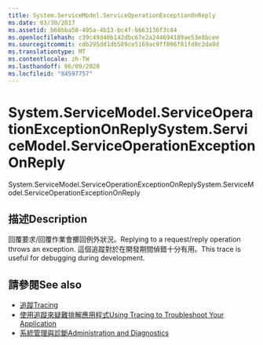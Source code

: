```yaml
---
title: System.ServiceModel.ServiceOperationExceptionOnReply
ms.date: 03/30/2017
ms.assetid: b68bba58-495a-4b13-bc4f-b663136f3c44
ms.openlocfilehash: c39c49d40b142dbc67e2a244694189ae53e8bcee
ms.sourcegitcommit: cdb295dd1db589ce5169ac9ff096f01fd0c2da9d
ms.translationtype: MT
ms.contentlocale: zh-TW
ms.lasthandoff: 06/09/2020
ms.locfileid: "84597757"
---
```

# <a name="systemservicemodelserviceoperationexceptiononreply"></a><span data-ttu-id="b3df3-102">System.ServiceModel.ServiceOperationExceptionOnReply</span><span class="sxs-lookup"><span data-stu-id="b3df3-102">System.ServiceModel.ServiceOperationExceptionOnReply</span></span>
<span data-ttu-id="b3df3-103">System.ServiceModel.ServiceOperationExceptionOnReply</span><span class="sxs-lookup"><span data-stu-id="b3df3-103">System.ServiceModel.ServiceOperationExceptionOnReply</span></span>  
  
## <a name="description"></a><span data-ttu-id="b3df3-104">描述</span><span class="sxs-lookup"><span data-stu-id="b3df3-104">Description</span></span>  
 <span data-ttu-id="b3df3-105">回覆要求/回覆作業會擲回例外狀況。</span><span class="sxs-lookup"><span data-stu-id="b3df3-105">Replying to a request/reply operation throws an exception.</span></span> <span data-ttu-id="b3df3-106">這個追蹤對於在開發期間偵錯十分有用。</span><span class="sxs-lookup"><span data-stu-id="b3df3-106">This trace is useful for debugging during development.</span></span>  
  
## <a name="see-also"></a><span data-ttu-id="b3df3-107">請參閱</span><span class="sxs-lookup"><span data-stu-id="b3df3-107">See also</span></span>

- [<span data-ttu-id="b3df3-108">追蹤</span><span class="sxs-lookup"><span data-stu-id="b3df3-108">Tracing</span></span>](index.md)
- [<span data-ttu-id="b3df3-109">使用追蹤來疑難排解應用程式</span><span class="sxs-lookup"><span data-stu-id="b3df3-109">Using Tracing to Troubleshoot Your Application</span></span>](using-tracing-to-troubleshoot-your-application.md)
- [<span data-ttu-id="b3df3-110">系統管理與診斷</span><span class="sxs-lookup"><span data-stu-id="b3df3-110">Administration and Diagnostics</span></span>](../index.md)
